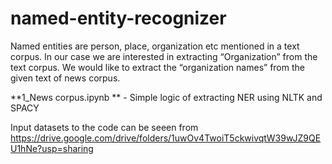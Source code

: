 # named-entity-recognizer

 Named entities are person, place, organization etc mentioned in a text corpus. In our case we are interested in extracting “Organization” from the text corpus. We would like to extract the “organization names” from the given text of news corpus. 
 
 **1_News corpus.ipynb ** - Simple logic of extracting NER using NLTK and SPACY
 
 Input datasets to the code can be seeen from https://drive.google.com/drive/folders/1uwOv4TwoiT5ckwivqtW39wJZ9QEU1hNe?usp=sharing
